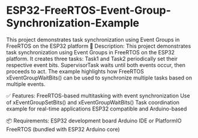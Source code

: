 # ESP32-FreeRTOS-Event-Group-Synchronization-Example
This project demonstrates task synchronization using Event Groups in FreeRTOS on the ESP32 platform
📝 Description:
This project demonstrates task synchronization using Event Groups in FreeRTOS on the ESP32 platform. It creates three tasks:
Task1 and Task2 periodically set their respective event bits.
SupervisorTask waits until both events occur, then proceeds to act.
The example highlights how FreeRTOS xEventGroupWaitBits() can be used to synchronize multiple tasks based on multiple events.

✅ Features:
FreeRTOS-based multitasking with event synchronization
Use of xEventGroupSetBits() and xEventGroupWaitBits()
Task coordination example for real-time applications
ESP32 compatible and Arduino-based

📦 Requirements:
ESP32 development board
Arduino IDE or PlatformIO
FreeRTOS (bundled with ESP32 Arduino core)
